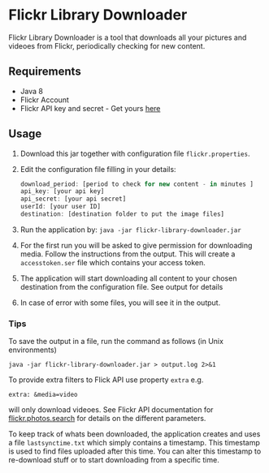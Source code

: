 # Flickr Library Downloader

Flickr Library Downloader is a tool that downloads all your pictures and videoes from Flickr, periodically checking for new content.

## Requirements
* Java 8
* Flickr Account
* Flickr API key and secret - Get yours [here](https://www.flickr.com/services/apps/create/apply)


## Usage

1. Download this jar together with configuration file ```flickr.properties```.
2. Edit the configuration file filling in your details: 

    ```javascript
    download_period: [period to check for new content - in minutes ]
    api_key: [your api key]
    api_secret: [your api secret]
    userId: [your user ID]
    destination: [destination folder to put the image files]
    ```
3. Run the application by:
`java -jar flickr-library-downloader.jar`
4. For the first run you will be asked to give permission for downloading media. Follow the instructions from the output. This will create a `accesstoken.ser` file which contains your access token.
5. The application will start downloading all content to your chosen destination from the configuration file. See output for details
6. In case of error with some files, you will see it in the output.

### Tips
To save the output in a file, run the command as follows (in Unix environments)
 ```
 java -jar flickr-library-downloader.jar > output.log 2>&1
 ```

 To provide extra filters to Flick API use property `extra` e.g.
 ```
 extra: &media=video
 ```
 will only download videoes. See Flickr API documentation for [flickr.photos.search](https://www.flickr.com/services/api/explore/flickr.photos.search) for details on the different parameters.

To keep track of whats been downloaded, the application creates and uses a file `lastsynctime.txt` which simply contains a timestamp. This timestamp is used to find files uploaded after this time. You can alter this timestamp to re-download stuff or to start downloading from a specific time.
